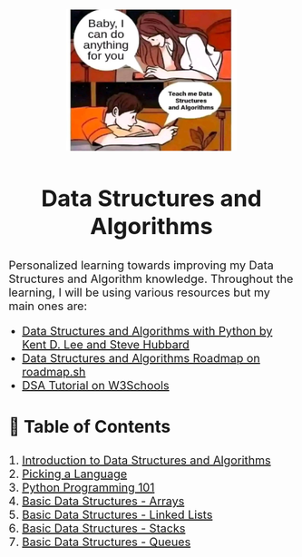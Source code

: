 <p align="center">
    <img src="assets/image.png" alt="dsa" width="300" height="250">
</p>

<h2 align="center" style="font-size: 40px; font-weight: bold;"> Data Structures and Algorithms
    <br> 
</h2>

<p style="font-size: 20px;">Personalized learning towards improving my Data Structures and Algorithm knowledge. Throughout the learning, I will be using various resources but my main ones are:
        <ul>
            <li style="font-size: 20px;"><a href="https://www.amazon.in/Structures-Algorithms-Undergraduate-Computer-Science/dp/3319130714">Data Structures and Algorithms with Python by Kent D. Lee and Steve Hubbard</a></li>
            <li style="font-size: 20px;"><a href="https://roadmap.sh/datastructures-and-algorithms">Data Structures and Algorithms Roadmap on roadmap.sh</a></li>
            <li style="font-size: 20px;"><a href="https://www.w3schools.com/dsa/index.php">DSA Tutorial on W3Schools</a></li>
        </ul>
</p>

<h3 style="font-size: 30px;">📝 Table of Contents</h3>
<ol>
    <li style="font-size: 20px;"><a href="https://github.com/R-Owino/100DaysofALXSE/tree/main/Day%201">Introduction to Data Structures and Algorithms</a></li>
    <li style="font-size: 20px;"><a href="https://github.com/R-Owino/100DaysofALXSE/tree/main/Day%202">Picking a Language</a></li>
    <li style="font-size: 20px;"><a href="https://github.com/R-Owino/100DaysofALXSE/tree/main/Day%203">Python Programming 101</a></li>
    <li style="font-size: 20px;"><a href="https://github.com/R-Owino/100DaysofALXSE/tree/main/Day%204">Basic Data Structures - Arrays</a></li>
    <li style="font-size: 20px;"><a href="https://github.com/R-Owino/100DaysofALXSE/tree/main/Day%205-9">Basic Data Structures - Linked Lists</a></li>
    <li style="font-size: 20px;"><a href="https://github.com/R-Owino/100DaysofSE/tree/main/Day%2010">Basic Data Structures - Stacks</a></li>
    <li style="font-size: 20px;"><a href="https://github.com/R-Owino/100DaysofSE/tree/main/Day%2011">Basic Data Structures - Queues</a></li>
</ol>
